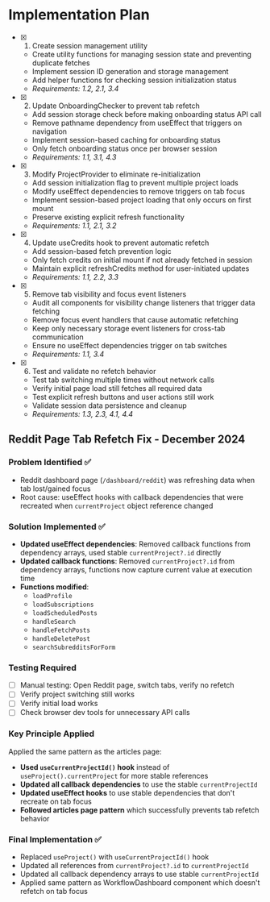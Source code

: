 # Implementation Plan

- [x] 1. Create session management utility
  - Create utility functions for managing session state and preventing duplicate fetches
  - Implement session ID generation and storage management
  - Add helper functions for checking session initialization status
  - _Requirements: 1.2, 2.1, 3.4_

- [x] 2. Update OnboardingChecker to prevent tab refetch
  - Add session storage check before making onboarding status API call
  - Remove pathname dependency from useEffect that triggers on navigation
  - Implement session-based caching for onboarding status
  - Only fetch onboarding status once per browser session
  - _Requirements: 1.1, 3.1, 4.3_

- [x] 3. Modify ProjectProvider to eliminate re-initialization
  - Add session initialization flag to prevent multiple project loads
  - Modify useEffect dependencies to remove triggers on tab focus
  - Implement session-based project loading that only occurs on first mount
  - Preserve existing explicit refresh functionality
  - _Requirements: 1.1, 2.1, 3.2_

- [x] 4. Update useCredits hook to prevent automatic refetch
  - Add session-based fetch prevention logic
  - Only fetch credits on initial mount if not already fetched in session
  - Maintain explicit refreshCredits method for user-initiated updates
  - _Requirements: 1.1, 2.2, 3.3_

- [x] 5. Remove tab visibility and focus event listeners
  - Audit all components for visibility change listeners that trigger data fetching
  - Remove focus event handlers that cause automatic refetching
  - Keep only necessary storage event listeners for cross-tab communication
  - Ensure no useEffect dependencies trigger on tab switches
  - _Requirements: 1.1, 3.4_

- [x] 6. Test and validate no refetch behavior
  - Test tab switching multiple times without network calls
  - Verify initial page load still fetches all required data
  - Test explicit refresh buttons and user actions still work
  - Validate session data persistence and cleanup
  - _Requirements: 1.3, 2.3, 4.1, 4.4_

## Reddit Page Tab Refetch Fix - December 2024

### Problem Identified ✅
- Reddit dashboard page (`/dashboard/reddit`) was refreshing data when tab lost/gained focus
- Root cause: useEffect hooks with callback dependencies that were recreated when `currentProject` object reference changed

### Solution Implemented ✅
- **Updated useEffect dependencies**: Removed callback functions from dependency arrays, used stable `currentProject?.id` directly
- **Updated callback functions**: Removed `currentProject?.id` from dependency arrays, functions now capture current value at execution time
- **Functions modified**:
  - `loadProfile`
  - `loadSubscriptions` 
  - `loadScheduledPosts`
  - `handleSearch`
  - `handleFetchPosts`
  - `handleDeletePost`
  - `searchSubredditsForForm`

### Testing Required
- [ ] Manual testing: Open Reddit page, switch tabs, verify no refetch
- [ ] Verify project switching still works
- [ ] Verify initial load works
- [ ] Check browser dev tools for unnecessary API calls

### Key Principle Applied
Applied the same pattern as the articles page:
- **Used `useCurrentProjectId()` hook** instead of `useProject().currentProject` for more stable references
- **Updated all callback dependencies** to use the stable `currentProjectId` 
- **Updated useEffect hooks** to use stable dependencies that don't recreate on tab focus
- **Followed articles page pattern** which successfully prevents tab refetch behavior

### Final Implementation ✅
- Replaced `useProject()` with `useCurrentProjectId()` hook
- Updated all references from `currentProject?.id` to `currentProjectId`
- Updated all callback dependency arrays to use stable `currentProjectId`
- Applied same pattern as WorkflowDashboard component which doesn't refetch on tab focus